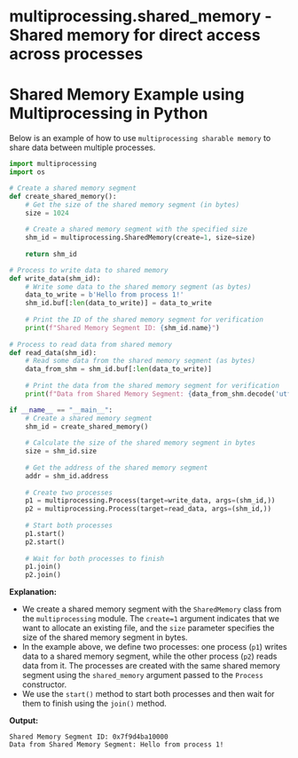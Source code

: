 # multiprocessing.shared_memory - Shared memory for direct access across processes

**Shared Memory Example using Multiprocessing in Python**
===========================================================

Below is an example of how to use `multiprocessing sharable memory` to share data between multiple processes.

```python
import multiprocessing
import os

# Create a shared memory segment
def create_shared_memory():
    # Get the size of the shared memory segment (in bytes)
    size = 1024
    
    # Create a shared memory segment with the specified size
    shm_id = multiprocessing.SharedMemory(create=1, size=size)
    
    return shm_id

# Process to write data to shared memory
def write_data(shm_id):
    # Write some data to the shared memory segment (as bytes)
    data_to_write = b'Hello from process 1!'
    shm_id.buf[:len(data_to_write)] = data_to_write
    
    # Print the ID of the shared memory segment for verification
    print(f"Shared Memory Segment ID: {shm_id.name}")
    
# Process to read data from shared memory
def read_data(shm_id):
    # Read some data from the shared memory segment (as bytes)
    data_from_shm = shm_id.buf[:len(data_to_write)]
    
    # Print the data from the shared memory segment for verification
    print(f"Data from Shared Memory Segment: {data_from_shm.decode('utf-8')}")

if __name__ == "__main__":
    # Create a shared memory segment
    shm_id = create_shared_memory()
    
    # Calculate the size of the shared memory segment in bytes
    size = shm_id.size
    
    # Get the address of the shared memory segment
    addr = shm_id.address
    
    # Create two processes
    p1 = multiprocessing.Process(target=write_data, args=(shm_id,))
    p2 = multiprocessing.Process(target=read_data, args=(shm_id,))
    
    # Start both processes
    p1.start()
    p2.start()
    
    # Wait for both processes to finish
    p1.join()
    p2.join()

```

**Explanation:**

*   We create a shared memory segment with the `SharedMemory` class from the `multiprocessing` module. The `create=1` argument indicates that we want to allocate an existing file, and the `size` parameter specifies the size of the shared memory segment in bytes.
*   In the example above, we define two processes: one process (`p1`) writes data to a shared memory segment, while the other process (`p2`) reads data from it. The processes are created with the same shared memory segment using the `shared_memory` argument passed to the `Process` constructor.
*   We use the `start()` method to start both processes and then wait for them to finish using the `join()` method.

**Output:**

```
Shared Memory Segment ID: 0x7f9d4ba10000
Data from Shared Memory Segment: Hello from process 1!
```
